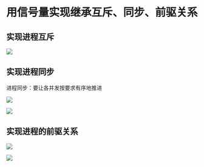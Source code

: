 # 用信号量实现继承互斥、同步、前驱关系

## 实现进程互斥

![](https://files.mdnice.com/user/8332/423c50e2-7b19-48d7-9b91-9b705a8412f6.png)


## 实现进程同步
进程同步：要让各并发按要求有序地推进

![](https://files.mdnice.com/user/8332/48b5f0a4-ec8c-4a4c-8868-9377f65d96e2.png)

![](https://files.mdnice.com/user/8332/bd23ae39-99bb-4ba4-a956-fd1d19fd1e40.png)

## 实现进程的前驱关系

![](https://files.mdnice.com/user/8332/65aa991b-767a-446f-ad15-b423188efdba.png)





![](https://files.mdnice.com/user/8332/ccd738f1-d804-43a1-ae25-5b013400a54e.png)


